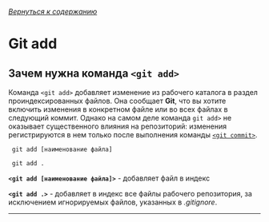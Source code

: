 [*Вернуться к содержанию*](/readme.md)
# Git add

## Зачем нужна команда `<git add>`

Команда `<git add>` добавляет изменение из рабочего каталога в раздел проиндексированных файлов. Она сообщает **Git**, что вы хотите включить изменения в конкретном файле или во всех файлах в следующий коммит. Однако на самом деле команда `git add>` не оказывает существенного влияния на репозиторий: изменения регистрируются в нем только после выполнения команды [`<git commit>`](/commands/git_commit.md).

```bash=
 git add [наименование файла]

 git add .
```
**`<git add [наименование файла]>`** - добавляет файл в индекс

**`<git add .>`** - добавляет в индекс все файлы рабочего репозитория, за исключением игнорируемых файлов, указанных в *.gitignore*.

---